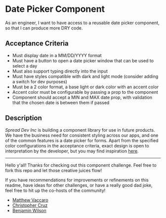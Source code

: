 # Date Picker Component
As an engineer, I want to have access to a reusable date picker component, so that I can produce more DRY code.

## Acceptance Criteria

 - Must display date in a MM/DD/YYYY format
 - Must have a button to open a date picker window that can be used to select a day
 - Must also support typing directly into the input
 - Must have styles compatible with dark and light mode (consider adding a switch for dev purposes)
 - Must be a 2 color format, a base light or dark color with an accent color
 - Accent color must be configurable by passing a prop to the component
 - Component should accept a MIN and MAX date prop, with validation that the chosen date is between them if passed

## Description
*Spread Dev Inc* is building a component library for use in future products. We have the business need for consistent styling across our apps, and one of the common features is a date picker for forms. Apart from the specified color configurations in the acceptance criteria, exact design is open to interpretation by the developer, but you may find inspiration [here](https://open-ui.org/static/antd-datepicker-basic-d4c1db84c8b8c461ee74091be0ddf812.gif).

***
Hello y'all! Thanks for checking out this component challenge. Feel free to fork this repo and let those creative juices flow!

If you have recommendations for improvements or refinements on this readme, have ideas for other challenges, or have a really good dad joke, feel free to hit up the co-hosts of the community!
- [Matthew Vaccaro](https://www.linkedin.com/in/matthew-vaccaro-409158119/)
- [Christopher Cruz](https://www.linkedin.com/in/christopherc1331/)
- [Benjamin Wilson](https://www.linkedin.com/in/benjamin-t-wilson/)
